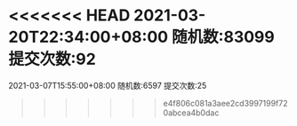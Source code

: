 <<<<<<< HEAD
2021-03-20T22:34:00+08:00
随机数:83099
提交次数:92
=======
2021-03-07T15:55:00+08:00
随机数:6597
提交次数:25
>>>>>>> e4f806c081a3aee2cd3997199f720abcea4b0dac
